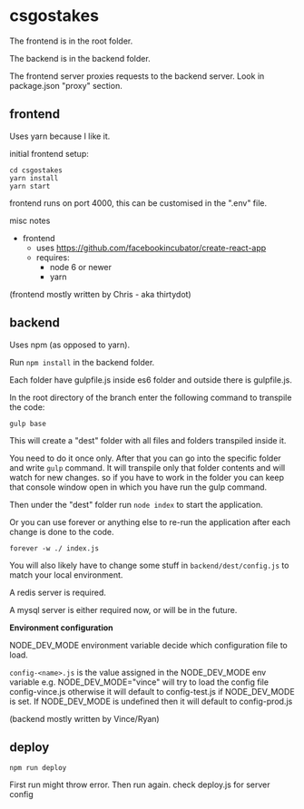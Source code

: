 # csgostakes

The frontend is in the root folder.

The backend is in the backend folder.

The frontend server proxies requests to the backend server. Look in package.json "proxy" section.

## frontend

Uses yarn because I like it.

initial frontend setup:
```
cd csgostakes
yarn install
yarn start
```

frontend runs on port 4000, this can be customised in the ".env" file.

misc notes

- frontend
    - uses https://github.com/facebookincubator/create-react-app
    - requires:
        - node 6 or newer
        - yarn

(frontend mostly written by Chris - aka thirtydot)

## backend

Uses npm (as opposed to yarn).

Run `npm install` in the backend folder.

Each folder have gulpfile.js inside es6 folder and outside there is gulpfile.js.

In the root directory of the branch enter the following command to transpile the code:

```
gulp base
```

This will create a "dest" folder with all files and folders transpiled inside it.

You need to do it once only. After that you can go into the specific folder and write `gulp` command. It will transpile only that folder contents and will watch for new changes. so if you have to work in the folder you can keep that console window open in which you have run the gulp command.

Then under the "dest" folder run `node index` to start the application.

Or you can use forever or anything else to re-run the application after each change is done to the code.

```
forever -w ./ index.js
```

You will also likely have to change some stuff in `backend/dest/config.js` to match your local environment.

A redis server is required.

A mysql server is either required now, or will be in the future.

**Environment configuration**

NODE_DEV_MODE environment variable decide which configuration file to load.

```config-<name>.js``` <name> is the value assigned in the NODE_DEV_MODE env variable e.g. NODE_DEV_MODE="vince" will try to load the config file config-vince.js otherwise it will default to config-test.js if NODE_DEV_MODE is set. If NODE_DEV_MODE is undefined then it will default to config-prod.js

(backend mostly written by Vince/Ryan)

## deploy
```
npm run deploy
```
First run might throw error. Then run again.
check deploy.js for server config

